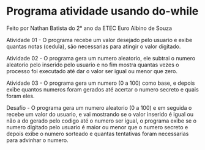 # Programa atividade usando do-while
Feito por Nathan Batista do 2° ano da ETEC Euro Albino de Souza

Atividade 01 - O programa recebe um valor desejado pelo usuario e exibe quantas notas (cedula), são necessarias para atingir o valor digitado.

Atividade 02 - O programa gera um numero aleatorio, ele subtrai o numero aleatorio pelo inserido pelo usuario e no fim mostra quantas vezes o processo foi executado até dar o valor ser igual ou menor que zero.

Atividade 03 - O programa gera um numero (0 a 100) como base, e depois exibe quantos numeros foram gerados até acertar o numero secreto e quais foram eles.

Desafio -  O programa gera um numero aleatorio (0 a 100) e em seguida o recebe um valor do usuario, e vai mostrando se o valor inserido é igual ou não a do gerado pelo codigo até o numero ser igual, o programa exibe se o numero digitado pelo usuario é maior ou menor que o numero secreto e depois exibe o numero sorteado e quantas tentativas foram necessarias para advinhar o numero.